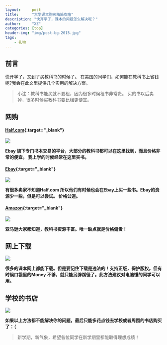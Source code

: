 ```yaml
---
layout:     post
title:      "大学课本购买精简攻略"
description: "快开学了，课本的问题怎么解决呢？"
author:     "XZ"
categories: [top]
header-img: "img/post-bg-2015.jpg"
tags:
    - 礼物
---
```


## 前言

快开学了，又到了买教科书的时候了。 在美国的同学们，如何能在教科书上省钱呢?我会在此文里提供几个实用的解决方案。

> 小注：教科书能买就不要租，因为很多时候租书非常贵。 买的书以后卖掉，很多时候买教科书要比租更便宜。

## 网购

#### [Half.com](http://www.half.ebay.com/){:target="_blank"} 

![](https://upload.wikimedia.org/wikipedia/en/thumb/b/b6/Half.com_Logo.svg/351px-Half.com_Logo.svg.png)

**Ebay 旗下专门书本交易的平台，大部分的教科书都可以在这里找到，而且价格非常的便宜。 我上学的时候经常在这里买书。**

#### [Ebay](http://www.ebay.com/){:target="_blank"}

![](https://pbs.twimg.com/profile_images/698397813672058881/vpt3vjf3.jpg)

**有很多卖家不知道Half.com 所以他们有时候也会在Ebay上买一些书。Ebay的资源少一些，但是可以尝试。 价格公道。**

#### [Amazon](https://www.amazon.com/){:target="_blank"} 

![](https://pmcdeadline2.files.wordpress.com/2015/08/amazon-featured-image.jpg?w=446&h=299&crop=1)

**亚马逊大家都知道，教科书资源丰富。唯一缺点就是价格偏贵！**

## 网上下载

![](http://blog.grio.com/wp-content/uploads/2015/09/p2p-image.jpg)

**很多的课本网上都能下载。但是要记住下载是违法的！支持正版，保护版权。但有时候口袋里的Money 不够，就只能另辟蹊径了。此方法建议对电脑懂的同学可以用。**

## 学校的书店

![](http://uwmpost.com/wp-content/uploads/2016/02/bookstore.png)

**如果以上方法都不能解决你的问题，最后只能多花点钱去学校或者周围的书店购买了：（**


> 新学期，新气象，希望各位同学在新学期里都能取得理想成绩！








